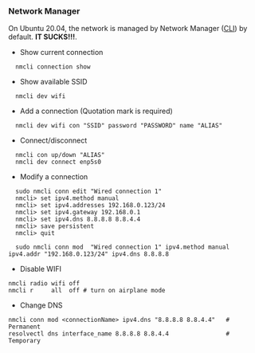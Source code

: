 
### Network Manager <a name="nmcli"></a>
On Ubuntu 20.04, the network is managed by Network Manager ([CLI](https://developer.gnome.org/NetworkManager/stable/nmcli.html)) by default. <b>IT SUCKS!!!</b>. 
* Show current connection
```
  nmcli connection show
```
* Show available SSID
```
  nmcli dev wifi
```
* Add a connection (Quotation mark is required)
```
  nmcli dev wifi con "SSID" password "PASSWORD" name "ALIAS"
```
* Connect/disconnect
```
  nmcli con up/down "ALIAS"
  nmcli dev connect enp5s0
```
* Modify a connection <a name="ubuntu-static-ip"></a>
```
  sudo nmcli conn edit "Wired connection 1" 
  nmcli> set ipv4.method manual
  nmcli> set ipv4.addresses 192.168.0.123/24
  nmcli> set ipv4.gateway 192.168.0.1
  nmcli> set ipv4.dns 8.8.8.8 8.8.4.4
  nmcli> save persistent
  nmcli> quit
  
  sudo nmcli conn mod  "Wired connection 1" ipv4.method manual ipv4.addr "192.168.0.123/24" ipv4.dns 8.8.8.8
```
* Disable WIFI
```
nmcli radio wifi off
nmcli r     all  off # turn on airplane mode
```
* Change DNS 
```
nmcli conn mod <connectionName> ipv4.dns "8.8.8.8 8.8.4.4"   # Permanent
resolvectl dns interface_name 8.8.8.8 8.8.4.4                # Temporary 
``` 